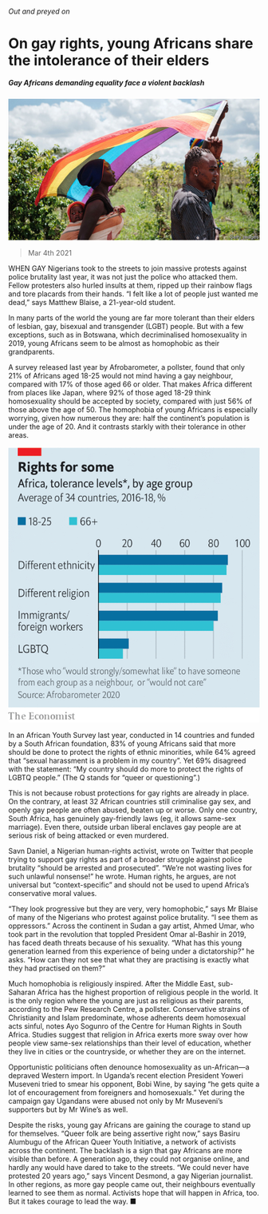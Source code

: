 ###### Out and preyed on

# On gay rights, young Africans share the intolerance of their elders 

##### Gay Africans demanding equality face a violent backlash 

![image](images/20210306_MAP002_0.jpg) 

> Mar 4th 2021 


WHEN GAY Nigerians took to the streets to join massive protests against police brutality last year, it was not just the police who attacked them. Fellow protesters also hurled insults at them, ripped up their rainbow flags and tore placards from their hands. “I felt like a lot of people just wanted me dead,” says Matthew Blaise, a 21-year-old student.


In many parts of the world the young are far more tolerant than their elders of lesbian, gay, bisexual and transgender (LGBT) people. But with a few exceptions, such as in Botswana, which decriminalised homosexuality in 2019, young Africans seem to be almost as homophobic as their grandparents.



A survey released last year by Afrobarometer, a pollster, found that only 21% of Africans aged 18-25 would not mind having a gay neighbour, compared with 17% of those aged 66 or older. That makes Africa different from places like Japan, where 92% of those aged 18-29 think homosexuality should be accepted by society, compared with just 56% of those above the age of 50. The homophobia of young Africans is especially worrying, given how numerous they are: half the continent’s population is under the age of 20. And it contrasts starkly with their tolerance in other areas.

![image](images/20210306_MAC062.png) 



In an African Youth Survey last year, conducted in 14 countries and funded by a South African foundation, 83% of young Africans said that more should be done to protect the rights of ethnic minorities, while 64% agreed that “sexual harassment is a problem in my country”. Yet 69% disagreed with the statement: “My country should do more to protect the rights of LGBTQ people.” (The Q stands for “queer or questioning”.)


This is not because robust protections for gay rights are already in place. On the contrary, at least 32 African countries still criminalise gay sex, and openly gay people are often abused, beaten up or worse. Only one country, South Africa, has genuinely gay-friendly laws (eg, it allows same-sex marriage). Even there, outside urban liberal enclaves gay people are at serious risk of being attacked or even murdered.


Savn Daniel, a Nigerian human-rights activist, wrote on Twitter that people trying to support gay rights as part of a broader struggle against police brutality “should be arrested and prosecuted”. “We’re not wasting lives for such unlawful nonsense!” he wrote. Human rights, he argues, are not universal but “context-specific” and should not be used to upend Africa’s conservative moral values.


“They look progressive but they are very, very homophobic,” says Mr Blaise of many of the Nigerians who protest against police brutality. “I see them as oppressors.” Across the continent in Sudan a gay artist, Ahmed Umar, who took part in the revolution that toppled President Omar al-Bashir in 2019, has faced death threats because of his sexuality. “What has this young generation learned from this experience of being under a dictatorship?” he asks. “How can they not see that what they are practising is exactly what they had practised on them?”


Much homophobia is religiously inspired. After the Middle East, sub-Saharan Africa has the highest proportion of religious people in the world. It is the only region where the young are just as religious as their parents, according to the Pew Research Centre, a pollster. Conservative strains of Christianity and Islam predominate, whose adherents deem homosexual acts sinful, notes Ayo Sogunro of the Centre for Human Rights in South Africa. Studies suggest that religion in Africa exerts more sway over how people view same-sex relationships than their level of education, whether they live in cities or the countryside, or whether they are on the internet.


Opportunistic politicians often denounce homosexuality as un-African—a depraved Western import. In Uganda’s recent election President Yoweri Museveni tried to smear his opponent, Bobi Wine, by saying “he gets quite a lot of encouragement from foreigners and homosexuals.” Yet during the campaign gay Ugandans were abused not only by Mr Museveni’s supporters but by Mr Wine’s as well.


Despite the risks, young gay Africans are gaining the courage to stand up for themselves. “Queer folk are being assertive right now,” says Basiru Alumbugu of the African Queer Youth Initiative, a network of activists across the continent. The backlash is a sign that gay Africans are more visible than before. A generation ago, they could not organise online, and hardly any would have dared to take to the streets. “We could never have protested 20 years ago,” says Vincent Desmond, a gay Nigerian journalist. In other regions, as more gay people came out, their neighbours eventually learned to see them as normal. Activists hope that will happen in Africa, too. But it takes courage to lead the way. ■

